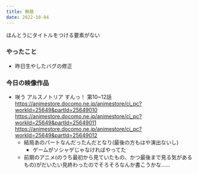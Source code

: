 ```yaml
---
title: 無題
date: 2022-10-04
---
```


ほんとうにタイトルをつける要素がない

### やったこと
+ 昨日生やしたバグの修正

### 今日の映像作品
+ 咲う アルスノトリア すんっ！ 第10~12話 <https://animestore.docomo.ne.jp/animestore/ci_pc?workId=25649&partId=25649010> <https://animestore.docomo.ne.jp/animestore/ci_pc?workId=25649&partId=25649011> <https://animestore.docomo.ne.jp/animestore/ci_pc?workId=25649&partId=25649012>
  + 結局あのパートなんだったんだとなり(最後の方もはや演出ないし)
    + ゲームがソシャゲじゃなければやってた
  + 前期のアニメ(のうち最初から見ていたもの、かつ最後まで見る気があるもの)がだいたい見終わったのでそろそろなんか書こうかな……
